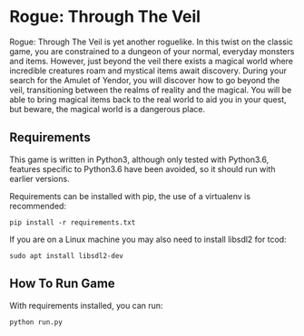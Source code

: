 # Rogue: Through The Veil

Rogue: Through The Veil is yet another roguelike. In this twist on the
classic game, you are constrained to a dungeon of your normal, everyday
monsters and items. However, just beyond the veil there exists a magical
world where incredible creatures roam and mystical items await
discovery. During your search for the Amulet of Yendor, you will
discover how to go beyond the veil, transitioning between the realms of
reality and the magical. You will be able to bring magical items back to
the real world to aid you in your quest, but beware, the magical world
is a dangerous place.

## Requirements

This game is written in Python3, although only tested with Python3.6,
features specific to Python3.6 have been avoided, so it should run with
earlier versions.

Requirements can be installed with pip, the use of a virtualenv is
recommended:

```
pip install -r requirements.txt
```

If you are on a Linux machine you may also need to install libsdl2 for
tcod:

```
sudo apt install libsdl2-dev
```

## How To Run Game

With requirements installed, you can run:

```
python run.py
```
